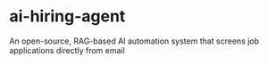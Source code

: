 # ai-hiring-agent
An open-source, RAG-based AI automation system that screens job applications directly from email
